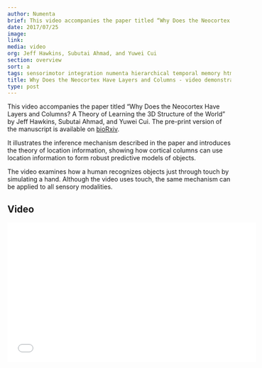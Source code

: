 ```yaml
---
author: Numenta
brief: This video accompanies the paper titled “Why Does the Neocortex Have Layers and Columns? A Theory of Learning the 3D Structure of the World” by Jeff Hawkins, Subutai Ahmad, and Yuwei Cui.
date: 2017/07/25
image:
link:
media: video
org: Jeff Hawkins, Subutai Ahmad, and Yuwei Cui
section: overview
sort: a
tags: sensorimotor integration numenta hierarchical temporal memory htm technology nupic
title: Why Does the Neocortex Have Layers and Columns - video demonstration
type: post
---
```


This video accompanies the paper titled “Why Does the Neocortex Have Layers and Columns? A Theory of Learning the 3D Structure of the World” by Jeff Hawkins, Subutai Ahmad, and Yuwei Cui. The pre-print version of the manuscript is available on [bioRxiv](http://www.biorxiv.org/content/early/2017/07/12/162263).

It illustrates the inference mechanism described in the paper and introduces the theory of location information, showing how cortical columns can use location information to form robust predictive models of objects.

The video examines how a human recognizes objects just through touch by simulating a hand. Although the video uses touch, the same mechanism can be applied to all sensory modalities.

## Video

<div class="video-container media-border">
  <iframe width="560" height="315" src="//www.youtube.com/embed/fhnMUc36opI" frameborder="0" allowfullscreen></iframe>
</div>

